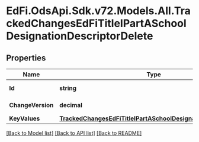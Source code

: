 # EdFi.OdsApi.Sdk.v72.Models.All.TrackedChangesEdFiTitleIPartASchoolDesignationDescriptorDelete

## Properties

Name | Type | Description | Notes
------------ | ------------- | ------------- | -------------
**Id** | **string** | Resource identifier | [optional] 
**ChangeVersion** | **decimal** | Change version | [optional] 
**KeyValues** | [**TrackedChangesEdFiTitleIPartASchoolDesignationDescriptorKey**](TrackedChangesEdFiTitleIPartASchoolDesignationDescriptorKey.md) |  | [optional] 

[[Back to Model list]](../README.md#documentation-for-models) [[Back to API list]](../README.md#documentation-for-api-endpoints) [[Back to README]](../README.md)

